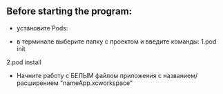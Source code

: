 ## Before starting the program: 
* установите Pods:
  
- в терминале выберите папку с проектом и введите команды:
1.pod init
  
2.pod install

* Начните работу с БЕЛЫМ файлом приложения с названием/расширением "nameApp.xcworkspace"
